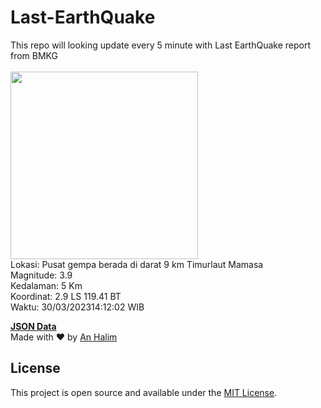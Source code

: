 # Last-EarthQuake
This repo will looking update every 5 minute with Last EarthQuake report from BMKG
<br>
<br>
<img src="https://ews.bmkg.go.id/TEWS/data/20230330141202.mmi.jpg?40718hcqb63aq4tjlt2023i" width="300"/>
<br>
Lokasi: Pusat gempa berada di darat 9 km Timurlaut Mamasa <br>
Magnitude: 3.9 <br>
Kedalaman: 5 Km <br>
Koordinat: 2.9 LS 119.41 BT <br>
Waktu: 30/03/202314:12:02 WIB <br>

<a href="./data/data.json">**JSON Data**</a>
<br>
Made with ❤️ by <a href="https://github.com/an-halim">An Halim</a>
## License

This project is open source and available under the [MIT License](LICENSE).
